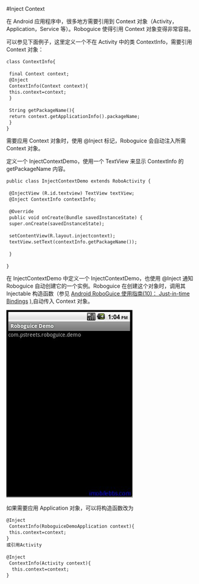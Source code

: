 #Inject Context

在 Android 应用程序中，很多地方需要引用到 Context 对象（Activity，Application，Service 等）。Roboguice 使得引用 Context 对象变得非常容易。

可以参见下面例子，这里定义一个不在 Activity 中的类 ContextInfo，需要引用 Context 对象：

```
class ContextInfo{

 final Context context;
 @Inject
 ContextInfo(Context context){
 this.context=context;
 }

 String getPackageName(){
 return context.getApplicationInfo().packageName;
 }
}

```

需要应用 Context 对象时，使用 @Inject 标记，Roboguice 会自动注入所需 Context 对象。

定义一个 InjectContextDemo，使用一个 TextView 来显示 ContextInfo 的 getPackageName 内容。

```
public class InjectContextDemo extends RoboActivity {

 @InjectView (R.id.textview) TextView textView;
 @Inject ContextInfo contextInfo;

 @Override
 public void onCreate(Bundle savedInstanceState) {
 super.onCreate(savedInstanceState);

 setContentView(R.layout.injectcontext);
 textView.setText(contextInfo.getPackageName());

 }

}

```

在 InjectContextDemo 中定义一个 InjectContextDemo，也使用 @Inject 通知 Roboguice 自动创建它的一个实例。Roboguice 在创建这个对象时，调用其 Injectable 构造函数（参见 [Android RoboGuice 使用指南(10)： Just-in-time Bindings](http://www.imobilebbs.com/wordpress/archives/2558?p=2537) ),自动传入 Context 对象。

![](images/16.png)

如果需要应用 Application 对象，可以将构造函数改为

```
@Inject
 ContextInfo(RoboguiceDemoApplication context){
 this.context=context;
}
或引用Activity

@Inject 
 ContextInfo(Activity context){
  this.context=context;	
}

```

